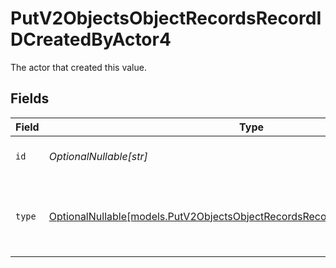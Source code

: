 # PutV2ObjectsObjectRecordsRecordIDCreatedByActor4

The actor that created this value.


## Fields

| Field                                                                                                                                              | Type                                                                                                                                               | Required                                                                                                                                           | Description                                                                                                                                        |
| -------------------------------------------------------------------------------------------------------------------------------------------------- | -------------------------------------------------------------------------------------------------------------------------------------------------- | -------------------------------------------------------------------------------------------------------------------------------------------------- | -------------------------------------------------------------------------------------------------------------------------------------------------- |
| `id`                                                                                                                                               | *OptionalNullable[str]*                                                                                                                            | :heavy_minus_sign:                                                                                                                                 | An ID to identify the actor.                                                                                                                       |
| `type`                                                                                                                                             | [OptionalNullable[models.PutV2ObjectsObjectRecordsRecordIDCreatedByActorType4]](../models/putv2objectsobjectrecordsrecordidcreatedbyactortype4.md) | :heavy_minus_sign:                                                                                                                                 | The type of actor. [Read more information on actor types here](/docs/actors).                                                                      |